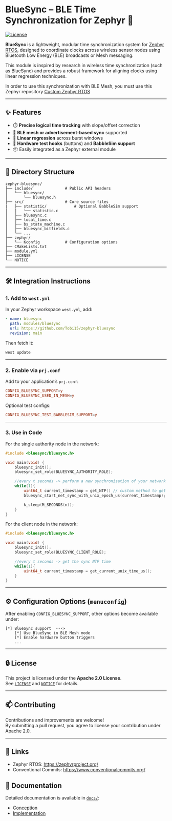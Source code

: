 # BlueSync – BLE Time Synchronization for Zephyr 🚀

[![License](https://img.shields.io/badge/license-Apache%202.0-blue.svg)](LICENSE)

**BlueSync** is a lightweight, modular time synchronization system for [Zephyr RTOS](https://zephyrproject.org/), designed to coordinate clocks across wireless sensor nodes using Bluetooth Low Energy (BLE) broadcasts or Mesh messaging.

This module is inspired by research in wireless time synchronization (such as BlueSync) and provides a robust framework for aligning clocks using linear regression techniques.

In order to use this synchronization with BLE Mesh, you must use this Zephyr repository [Custom Zephyr RTOS](https://github.com/Tobi15/sdk-zephyr/tree/v3.5.99-ncs1-hbi-coded-phy)

---

## ✨ Features

- ⏱️ **Precise logical time tracking** with slope/offset correction  
- 📡 **BLE mesh or advertisement-based sync** supported  
- 🧠 **Linear regression** across burst windows  
- 🧪 **Hardware test hooks** (buttons) and **BabbleSim support**  
- 📦 Easily integrated as a Zephyr external module

---

## 📁 Directory Structure

```
zephyr-bluesync/
├── include/              # Public API headers
│   └── bluesync/
│       └── bluesync.h
├── src/                  # Core source files
|   ├── statistic/            # Optional BabbleSim support
│   |   └── statistic.c
│   ├── bluesync.c
│   ├── local_time.c
│   ├── bs_state_machine.c
│   ├── bluesync_bitfields.c
│   └── ...
├── zephyr/
│   └── Kconfig           # Configuration options
├── CMakeLists.txt
├── module.yml
├── LICENSE
└── NOTICE
```

---

## 🛠️ Integration Instructions

### 1. Add to `west.yml`

In your Zephyr workspace `west.yml`, add:

```yaml
- name: bluesync
  path: modules/bluesync
  url: https://github.com/Tobi15/zephyr-bluesync
  revision: main
```

Then fetch it:

```bash
west update
```

---

### 2. Enable via `prj.conf`

Add to your application’s `prj.conf`:

```conf
CONFIG_BLUESYNC_SUPPORT=y
CONFIG_BLUESYNC_USED_IN_MESH=y
```

Optional test configs:

```conf
CONFIG_BLUESYNC_TEST_BABBLESIM_SUPPORT=y
```

---

### 3. Use in Code

For the single authority node in the network: 
```c
#include <bluesync/bluesync.h>

void main(void) {
    bluesync_init();
    bluesync_set_role(BLUESYNC_AUTHORITY_ROLE);

    //every t seconds -> perform a new synchronisation of your network
    while(1){
        uint64_t current_timestamp = get_NTP() // custom method to get your NTP time
        bluesync_start_net_sync_with_unix_epoch_us(current_timestamp);

        k_sleep(M_SECONDS(n));
    }
}
```

For the client node in the network: 
```c
#include <bluesync/bluesync.h>

void main(void) {
    bluesync_init();
    bluesync_set_role(BLUESYNC_CLIENT_ROLE);

    //every t seconds -> get the sync NTP time
    while(1){
        uint64_t current_timestamp = get_current_unix_time_us();
    }
}
```

---

## ⚙️ Configuration Options (`menuconfig`)

After enabling `CONFIG_BLUESYNC_SUPPORT`, other options become available under:

```
[*] BlueSync support  ---> 
    [*] Use BlueSync in BLE Mesh mode
    [*] Enable hardware button triggers
    ...
```

---

## 🔒 License

This project is licensed under the **Apache 2.0 License**.  
See [`LICENSE`](LICENSE) and [`NOTICE`](NOTICE) for details.

---

## 📫 Contributing

Contributions and improvements are welcome!  
By submitting a pull request, you agree to license your contribution under Apache 2.0.

---

## 🔗 Links

- Zephyr RTOS: https://zephyrproject.org/
- Conventional Commits: https://www.conventionalcommits.org/


## 📖 Documentation
Detailed documentation is available in [`docs/`](./docs):
- [Conception](docs/conception.md)
- [Implementation](docs/implementation.md)
